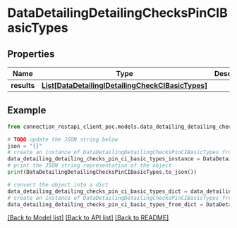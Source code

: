 # DataDetailingDetailingChecksPinCIBasicTypes


## Properties

Name | Type | Description | Notes
------------ | ------------- | ------------- | -------------
**results** | [**List[DataDetailingIDetailingCheckCIBasicTypes]**](DataDetailingIDetailingCheckCIBasicTypes.md) |  | [optional] 

## Example

```python
from connection_restapi_client_poc.models.data_detailing_detailing_checks_pin_ci_basic_types import DataDetailingDetailingChecksPinCIBasicTypes

# TODO update the JSON string below
json = "{}"
# create an instance of DataDetailingDetailingChecksPinCIBasicTypes from a JSON string
data_detailing_detailing_checks_pin_ci_basic_types_instance = DataDetailingDetailingChecksPinCIBasicTypes.from_json(json)
# print the JSON string representation of the object
print(DataDetailingDetailingChecksPinCIBasicTypes.to_json())

# convert the object into a dict
data_detailing_detailing_checks_pin_ci_basic_types_dict = data_detailing_detailing_checks_pin_ci_basic_types_instance.to_dict()
# create an instance of DataDetailingDetailingChecksPinCIBasicTypes from a dict
data_detailing_detailing_checks_pin_ci_basic_types_from_dict = DataDetailingDetailingChecksPinCIBasicTypes.from_dict(data_detailing_detailing_checks_pin_ci_basic_types_dict)
```
[[Back to Model list]](../README.md#documentation-for-models) [[Back to API list]](../README.md#documentation-for-api-endpoints) [[Back to README]](../README.md)


